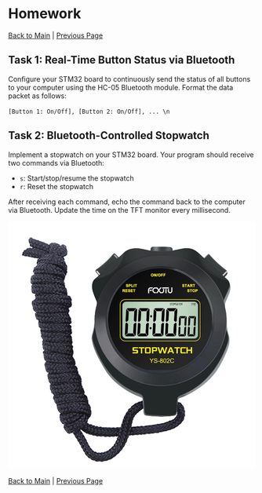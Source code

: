 # Homework

[Back to Main](./README.md) | [Previous Page](./03-classwork.md)

## Task 1: Real-Time Button Status via Bluetooth

Configure your STM32 board to continuously send the status of all buttons to your computer using the HC-05 Bluetooth module.
Format the data packet as follows:

`[Button 1: On/Off], [Button 2: On/Off], ... \n`

## Task 2: Bluetooth-Controlled Stopwatch

Implement a stopwatch on your STM32 board.
Your program should receive two commands via Bluetooth:

- `s`: Start/stop/resume the stopwatch
- `r`: Reset the stopwatch

After receiving each command, echo the command back to the computer via Bluetooth.
Update the time on the TFT monitor every millisecond.

![](./image/stopwatch.jpg)

[Back to Main](./README.md) | [Previous Page](./03-classwork.md)
